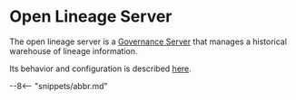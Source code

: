 <!-- SPDX-License-Identifier: CC-BY-4.0 -->
<!-- Copyright Contributors to the Egeria project 2020. -->

# Open Lineage Server

The open lineage server is a [Governance Server](governance-server-types.md)
that manages a historical warehouse of lineage information.

Its behavior and configuration is described [here](../../../governance-servers/open-lineage-services).

--8<-- "snippets/abbr.md"

